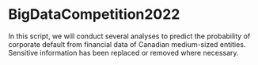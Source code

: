 # BigDataCompetition2022
In this script, we will conduct several analyses to predict the probability of corporate default from financial data of Canadian medium-sized entities. Sensitive information has been replaced or removed where necessary.

